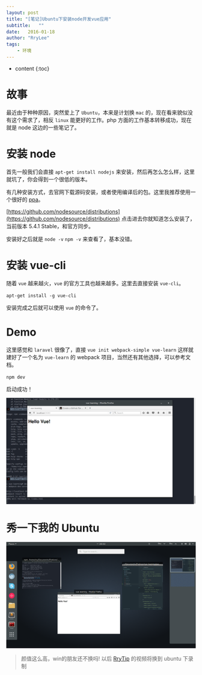 ```yaml
---
layout: post
title: "[笔记]Ubuntu下安装node开发vue应用"
subtitle:   ""
date:   2016-01-18
author: "RryLee"
tags:
    - 环境
---
```


* content
{:toc}

# 故事

最近由于种种原因，突然爱上了 `Ubuntu`，本来是计划换 `mac` 的，现在看来貌似没有这个需求了，相反 `linux` 能更好的工作。php 方面的工作基本转移成功，现在就是 node 这边的一些笔记了。

# 安装 node

首先一般我们会直接 `apt-get install nodejs` 来安装，然后再怎么怎么样，这里就坑了，你会得到一个很低的版本。

有几种安装方式，去官网下载源码安装，或者使用编译后的包。这里我推荐使用一个很好的 [ppa](相当于第三方包)。

[https://github.com/nodesource/distributions](https://github.com/nodesource/distributions) 点击进去你就知道怎么安装了，当前版本 5.4.1 Stable，和官方同步。

安装好之后就是 `node -v` `npm -v` 来查看了，基本没错。

# 安装 vue-cli

随着 `vue` 越来越火，`vue` 的官方工具也越来越多。这里去直接安装 `vue-cli`。

`apt-get install -g vue-cli`

安装完成之后就可以使用 `vue` 的命令了。

# Demo

这里感觉和 `laravel` 很像了，直接 `vue init webpack-simple vue-learn` 这样就建好了一个名为 `vue-learn` 的 webpack 项目，当然还有其他选择，可以参考文档。

`npm dev`

启动成功！

<img src="/img/posts/vue-result.png" class="shadow">

# 秀一下我的 Ubuntu

<img src="/img/posts/ubuntu-desktop.png" class="shadow">

> 颜值这么高，win的朋友还不换吗! 以后 [RryTip](http://rrytip.github.io) 的视频将换到 ubuntu 下录制
